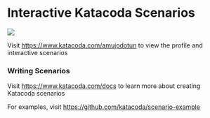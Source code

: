 # Interactive Katacoda Scenarios

[![](http://shields.katacoda.com/katacoda/amujodotun/count.svg)](https://www.katacoda.com/amujodotun "Get your profile on Katacoda.com")

Visit https://www.katacoda.com/amujodotun to view the profile and interactive scenarios

### Writing Scenarios
Visit https://www.katacoda.com/docs to learn more about creating Katacoda scenarios

For examples, visit https://github.com/katacoda/scenario-example
